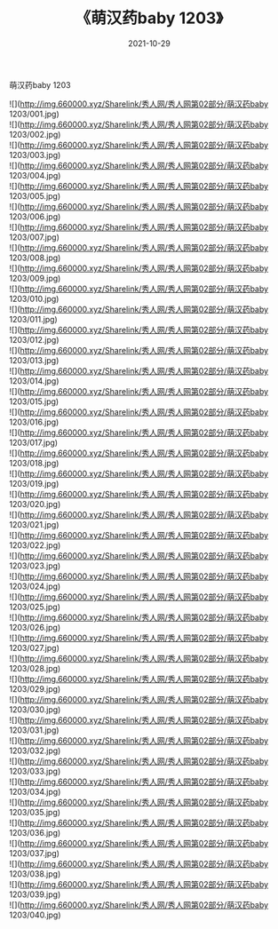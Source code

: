 ﻿---
layout: post
title:  《萌汉药baby 1203》
date:   2021-10-29
img: http://img.660000.xyz/Sharelink/秀人网/秀人网第02部分/萌汉药baby 1203/000.jpg
categories: [美女, 清纯, 唯美]
---

萌汉药baby 1203

  ![](http://img.660000.xyz/Sharelink/秀人网/秀人网第02部分/萌汉药baby 1203/001.jpg) <br> ![](http://img.660000.xyz/Sharelink/秀人网/秀人网第02部分/萌汉药baby 1203/002.jpg) <br> ![](http://img.660000.xyz/Sharelink/秀人网/秀人网第02部分/萌汉药baby 1203/003.jpg) <br> ![](http://img.660000.xyz/Sharelink/秀人网/秀人网第02部分/萌汉药baby 1203/004.jpg) <br> ![](http://img.660000.xyz/Sharelink/秀人网/秀人网第02部分/萌汉药baby 1203/005.jpg) <br> ![](http://img.660000.xyz/Sharelink/秀人网/秀人网第02部分/萌汉药baby 1203/006.jpg) <br> ![](http://img.660000.xyz/Sharelink/秀人网/秀人网第02部分/萌汉药baby 1203/007.jpg) <br> ![](http://img.660000.xyz/Sharelink/秀人网/秀人网第02部分/萌汉药baby 1203/008.jpg) <br> ![](http://img.660000.xyz/Sharelink/秀人网/秀人网第02部分/萌汉药baby 1203/009.jpg) <br> ![](http://img.660000.xyz/Sharelink/秀人网/秀人网第02部分/萌汉药baby 1203/010.jpg) <br> ![](http://img.660000.xyz/Sharelink/秀人网/秀人网第02部分/萌汉药baby 1203/011.jpg) <br> ![](http://img.660000.xyz/Sharelink/秀人网/秀人网第02部分/萌汉药baby 1203/012.jpg) <br> ![](http://img.660000.xyz/Sharelink/秀人网/秀人网第02部分/萌汉药baby 1203/013.jpg) <br> ![](http://img.660000.xyz/Sharelink/秀人网/秀人网第02部分/萌汉药baby 1203/014.jpg) <br> ![](http://img.660000.xyz/Sharelink/秀人网/秀人网第02部分/萌汉药baby 1203/015.jpg) <br> ![](http://img.660000.xyz/Sharelink/秀人网/秀人网第02部分/萌汉药baby 1203/016.jpg) <br> ![](http://img.660000.xyz/Sharelink/秀人网/秀人网第02部分/萌汉药baby 1203/017.jpg) <br> ![](http://img.660000.xyz/Sharelink/秀人网/秀人网第02部分/萌汉药baby 1203/018.jpg) <br> ![](http://img.660000.xyz/Sharelink/秀人网/秀人网第02部分/萌汉药baby 1203/019.jpg) <br> ![](http://img.660000.xyz/Sharelink/秀人网/秀人网第02部分/萌汉药baby 1203/020.jpg) <br> ![](http://img.660000.xyz/Sharelink/秀人网/秀人网第02部分/萌汉药baby 1203/021.jpg) <br> ![](http://img.660000.xyz/Sharelink/秀人网/秀人网第02部分/萌汉药baby 1203/022.jpg) <br> ![](http://img.660000.xyz/Sharelink/秀人网/秀人网第02部分/萌汉药baby 1203/023.jpg) <br> ![](http://img.660000.xyz/Sharelink/秀人网/秀人网第02部分/萌汉药baby 1203/024.jpg) <br> ![](http://img.660000.xyz/Sharelink/秀人网/秀人网第02部分/萌汉药baby 1203/025.jpg) <br> ![](http://img.660000.xyz/Sharelink/秀人网/秀人网第02部分/萌汉药baby 1203/026.jpg) <br> ![](http://img.660000.xyz/Sharelink/秀人网/秀人网第02部分/萌汉药baby 1203/027.jpg) <br> ![](http://img.660000.xyz/Sharelink/秀人网/秀人网第02部分/萌汉药baby 1203/028.jpg) <br> ![](http://img.660000.xyz/Sharelink/秀人网/秀人网第02部分/萌汉药baby 1203/029.jpg) <br> ![](http://img.660000.xyz/Sharelink/秀人网/秀人网第02部分/萌汉药baby 1203/030.jpg) <br> ![](http://img.660000.xyz/Sharelink/秀人网/秀人网第02部分/萌汉药baby 1203/031.jpg) <br> ![](http://img.660000.xyz/Sharelink/秀人网/秀人网第02部分/萌汉药baby 1203/032.jpg) <br> ![](http://img.660000.xyz/Sharelink/秀人网/秀人网第02部分/萌汉药baby 1203/033.jpg) <br> ![](http://img.660000.xyz/Sharelink/秀人网/秀人网第02部分/萌汉药baby 1203/034.jpg) <br> ![](http://img.660000.xyz/Sharelink/秀人网/秀人网第02部分/萌汉药baby 1203/035.jpg) <br> ![](http://img.660000.xyz/Sharelink/秀人网/秀人网第02部分/萌汉药baby 1203/036.jpg) <br> ![](http://img.660000.xyz/Sharelink/秀人网/秀人网第02部分/萌汉药baby 1203/037.jpg) <br> ![](http://img.660000.xyz/Sharelink/秀人网/秀人网第02部分/萌汉药baby 1203/038.jpg) <br> ![](http://img.660000.xyz/Sharelink/秀人网/秀人网第02部分/萌汉药baby 1203/039.jpg) <br> ![](http://img.660000.xyz/Sharelink/秀人网/秀人网第02部分/萌汉药baby 1203/040.jpg) <br>